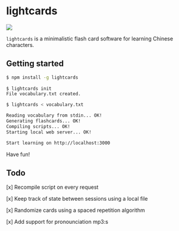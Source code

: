 lightcards
==========

<img align="center" src="http://odsod.github.io/lightcards/preview.png">

`lightcards` is a minimalistic flash card software for learning Chinese characters. 

Getting started
---------------

~~~sh
$ npm install -g lightcards
    
$ lightcards init
File vocabulary.txt created.

$ lightcards < vocabulary.txt

Reading vocabulary from stdin... OK!
Generating flashcards... OK!
Compiling scripts... OK!
Starting local web server... OK!

Start learning on http://localhost:3000
~~~
    
Have fun!

Todo
----

[x] Recompile script on every request

[x] Keep track of state between sessions using a local file

[x] Randomize cards using a spaced repetition algorithm

[x] Add support for pronounciation mp3:s
